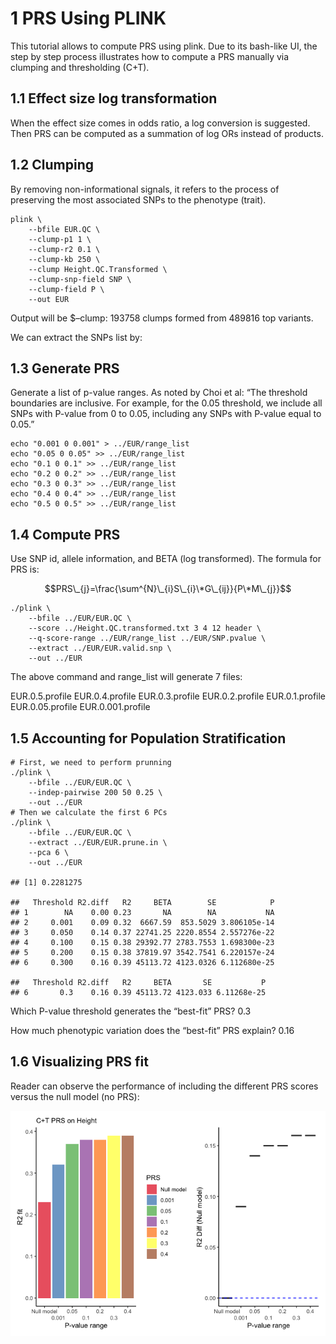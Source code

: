# 1 PRS Using PLINK

This tutorial allows to compute PRS using plink. Due to its bash-like
UI, the step by step process illustrates how to compute a PRS manually
via clumping and thresholding (C+T).

## 1.1 Effect size log transformation

When the effect size comes in odds ratio, a log conversion is suggested.
Then PRS can be computed as a summation of log ORs instead of products.

## 1.2 Clumping

By removing non-informational signals, it refers to the process of
preserving the most associated SNPs to the phenotype (trait).

    plink \
        --bfile EUR.QC \
        --clump-p1 1 \
        --clump-r2 0.1 \
        --clump-kb 250 \
        --clump Height.QC.Transformed \
        --clump-snp-field SNP \
        --clump-field P \
        --out EUR

Output will be $–clump: 193758 clumps formed from 489816 top variants.

We can extract the SNPs list by:

## 1.3 Generate PRS

Generate a list of p-value ranges. As noted by Choi et al: “The
threshold boundaries are inclusive. For example, for the 0.05 threshold,
we include all SNPs with P-value from 0 to 0.05, including any SNPs with
P-value equal to 0.05.”

    echo "0.001 0 0.001" > ../EUR/range_list 
    echo "0.05 0 0.05" >> ../EUR/range_list
    echo "0.1 0 0.1" >> ../EUR/range_list
    echo "0.2 0 0.2" >> ../EUR/range_list
    echo "0.3 0 0.3" >> ../EUR/range_list
    echo "0.4 0 0.4" >> ../EUR/range_list
    echo "0.5 0 0.5" >> ../EUR/range_list

## 1.4 Compute PRS

Use SNP id, allele information, and BETA (log transformed). The formula
for PRS is:

$$PRS\_{j}=\frac{\sum^{N}\_{i}S\_{i}\*G\_{ij}}{P\*M\_{j}}$$

    ./plink \
        --bfile ../EUR/EUR.QC \
        --score ../Height.QC.transformed.txt 3 4 12 header \
        --q-score-range ../EUR/range_list ../EUR/SNP.pvalue \
        --extract ../EUR/EUR.valid.snp \
        --out ../EUR

The above command and range_list will generate 7 files:

EUR.0.5.profile EUR.0.4.profile EUR.0.3.profile EUR.0.2.profile
EUR.0.1.profile EUR.0.05.profile EUR.0.001.profile

## 1.5 Accounting for Population Stratification

    # First, we need to perform prunning
    ./plink \
        --bfile ../EUR/EUR.QC \
        --indep-pairwise 200 50 0.25 \
        --out ../EUR
    # Then we calculate the first 6 PCs
    ./plink \
        --bfile ../EUR/EUR.QC \
        --extract ../EUR/EUR.prune.in \
        --pca 6 \
        --out ../EUR

    ## [1] 0.2281275

    ##   Threshold R2.diff   R2     BETA        SE            P
    ## 1        NA    0.00 0.23       NA        NA           NA
    ## 2     0.001    0.09 0.32  6667.59  853.5029 3.806105e-14
    ## 3     0.050    0.14 0.37 22741.25 2220.8554 2.557276e-22
    ## 4     0.100    0.15 0.38 29392.77 2783.7553 1.698300e-23
    ## 5     0.200    0.15 0.38 37819.97 3542.7541 6.220157e-24
    ## 6     0.300    0.16 0.39 45113.72 4123.0326 6.112680e-25

    ##   Threshold R2.diff   R2     BETA       SE           P
    ## 6       0.3    0.16 0.39 45113.72 4123.033 6.11268e-25

Which P-value threshold generates the “best-fit” PRS? 0.3

How much phenotypic variation does the “best-fit” PRS explain? 0.16

## 1.6 Visualizing PRS fit

Reader can observe the performance of including the different PRS scores
versus the null model (no PRS):

![](PRS_tutorial_part2_files/figure-markdown_github/unnamed-chunk-5-1.png)
